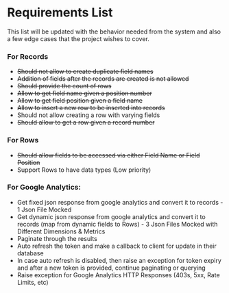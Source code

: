 # Requirements List

This list will be updated with the behavior needed from the system and also a few edge cases that the project wishes to cover.

### For Records
- ~~Should not allow to create duplicate field names~~
- ~~Addition of fields after the records are created is not allowed~~
- ~~Should provide the count of rows~~
- ~~Allow to get field name given a position number~~
- ~~Allow to get field position given a field name~~
- ~~Allow to insert a new row to be inserted into records~~
- Should not allow creating a row with varying fields
- ~~Should allow to get a row given a record number~~

### For Rows
- ~~Should allow fields to be accessed via either Field Name or Field Position~~
- Support Rows to have data types (Low priority)

### For Google Analytics:
- Get fixed json response from google analytics and convert it to records - 1 Json File Mocked
- Get dynamic json response from google analytics and convert it to records (map from dynamic fields to Rows) - 3 Json Files Mocked with Different Dimensions & Metrics
- Paginate through the results
- Auto refresh the token and make a callback to client for update in their database
- In case auto refresh is disabled, then raise an exception for token expiry and after a new token is provided, continue paginating or querying
- Raise exception for Google Analytics HTTP Responses (403s, 5xx, Rate Limits, etc)
